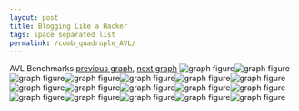 ```yaml
---
layout: post
title: Blogging Like a Hacker
tags: space separated list
permalink: /comb_quadruple_AVL/
---
```


AVL Benchmarks
[previous graph](./comb_quadruple_A/), [next graph](./comb_quadruple_CYPHERD/)
<img src="./images/quadruple/AVL/AVL-AVL_box.png" alt="graph figure"><img src="./images/quadruple/AVL/AVL-A_box.png" alt="graph figure"><img src="./images/quadruple/AVL/AVL-CYPHERD_box.png" alt="graph figure"><img src="./images/quadruple/AVL/AVL-EGG_box.png" alt="graph figure"><img src="./images/quadruple/AVL/AVL-FACE_box.png" alt="graph figure"><img src="./images/quadruple/AVL/AVL-FLOYD_box.png" alt="graph figure"><img src="./images/quadruple/AVL/AVL-F_box.png" alt="graph figure"><img src="./images/quadruple/AVL/AVL-H_box.png" alt="graph figure"><img src="./images/quadruple/AVL/AVL-JSOND_box.png" alt="graph figure"><img src="./images/quadruple/AVL/AVL-K_box.png" alt="graph figure"><img src="./images/quadruple/AVL/AVL-O_box.png" alt="graph figure"><img src="./images/quadruple/AVL/AVL-PDFD_box.png" alt="graph figure"><img src="./images/quadruple/AVL/AVL-RB_box.png" alt="graph figure"><img src="./images/quadruple/AVL/AVL-ROD_box.png" alt="graph figure"><img src="./images/quadruple/AVL/AVL-SMATRIX_box.png" alt="graph figure"><img src="./images/quadruple/AVL/AVL-SORTD_box.png" alt="graph figure"><img src="./images/quadruple/AVL/AVL-ZB_box.png" alt="graph figure">